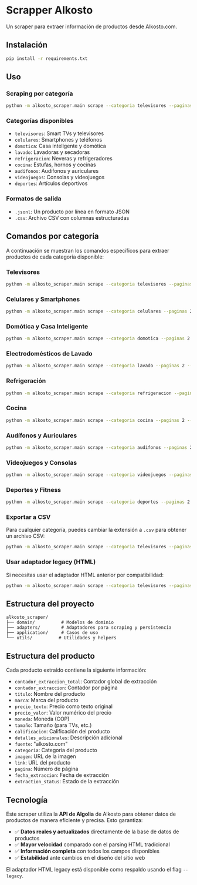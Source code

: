 # Scrapper Alkosto

Un scraper para extraer información de productos desde Alkosto.com.

## Instalación

```bash
pip install -r requirements.txt
```

## Uso

### Scraping por categoría

```bash
python -m alkosto_scraper.main scrape --categoria televisores --paginas 5 --output data/televisores.jsonl
```

### Categorías disponibles

- `televisores`: Smart TVs y televisores
- `celulares`: Smartphones y teléfonos
- `domotica`: Casa inteligente y domótica
- `lavado`: Lavadoras y secadoras
- `refrigeracion`: Neveras y refrigeradores
- `cocina`: Estufas, hornos y cocinas
- `audifonos`: Audífonos y auriculares
- `videojuegos`: Consolas y videojuegos
- `deportes`: Artículos deportivos

### Formatos de salida

- `.jsonl`: Un producto por línea en formato JSON
- `.csv`: Archivo CSV con columnas estructuradas

## Comandos por categoría

A continuación se muestran los comandos específicos para extraer productos de cada categoría disponible:

### Televisores
```bash
python -m alkosto_scraper.main scrape --categoria televisores --paginas 3 --output data/televisores.jsonl
```

### Celulares y Smartphones
```bash
python -m alkosto_scraper.main scrape --categoria celulares --paginas 2 --output data/celulares.jsonl
```

### Domótica y Casa Inteligente
```bash
python -m alkosto_scraper.main scrape --categoria domotica --paginas 2 --output data/domotica.jsonl
```

### Electrodomésticos de Lavado
```bash
python -m alkosto_scraper.main scrape --categoria lavado --paginas 2 --output data/lavado.jsonl
```

### Refrigeración
```bash
python -m alkosto_scraper.main scrape --categoria refrigeracion --paginas 2 --output data/refrigeracion.jsonl
```

### Cocina
```bash
python -m alkosto_scraper.main scrape --categoria cocina --paginas 2 --output data/cocina.jsonl
```

### Audífonos y Auriculares
```bash
python -m alkosto_scraper.main scrape --categoria audifonos --paginas 2 --output data/audifonos.jsonl
```

### Videojuegos y Consolas
```bash
python -m alkosto_scraper.main scrape --categoria videojuegos --paginas 2 --output data/videojuegos.jsonl
```

### Deportes y Fitness
```bash
python -m alkosto_scraper.main scrape --categoria deportes --paginas 2 --output data/deportes.jsonl
```

### Exportar a CSV
Para cualquier categoría, puedes cambiar la extensión a `.csv` para obtener un archivo CSV:
```bash
python -m alkosto_scraper.main scrape --categoria televisores --paginas 2 --output data/televisores.csv
```

### Usar adaptador legacy (HTML)
Si necesitas usar el adaptador HTML anterior por compatibilidad:
```bash
python -m alkosto_scraper.main scrape --categoria televisores --paginas 1 --output data/televisores.jsonl --legacy
```

## Estructura del proyecto

```
alkosto_scraper/
├── domain/          # Modelos de dominio
├── adapters/        # Adaptadores para scraping y persistencia
├── application/     # Casos de uso
└── utils/          # Utilidades y helpers
```

## Estructura del producto

Cada producto extraído contiene la siguiente información:

- `contador_extraccion_total`: Contador global de extracción
- `contador_extraccion`: Contador por página
- `titulo`: Nombre del producto
- `marca`: Marca del producto
- `precio_texto`: Precio como texto original
- `precio_valor`: Valor numérico del precio
- `moneda`: Moneda (COP)
- `tamaño`: Tamaño (para TVs, etc.)
- `calificacion`: Calificación del producto
- `detalles_adicionales`: Descripción adicional
- `fuente`: "alkosto.com"
- `categoria`: Categoría del producto
- `imagen`: URL de la imagen
- `link`: URL del producto
- `pagina`: Número de página
- `fecha_extraccion`: Fecha de extracción
- `extraction_status`: Estado de la extracción

## Tecnología

Este scraper utiliza la **API de Algolia** de Alkosto para obtener datos de productos de manera eficiente y precisa. Esto garantiza:

- ✅ **Datos reales y actualizados** directamente de la base de datos de productos
- ✅ **Mayor velocidad** comparado con el parsing HTML tradicional  
- ✅ **Información completa** con todos los campos disponibles
- ✅ **Estabilidad** ante cambios en el diseño del sitio web

El adaptador HTML legacy está disponible como respaldo usando el flag `--legacy`.
